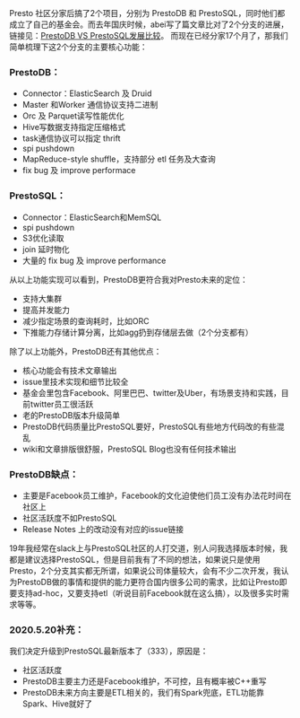 Presto 社区分家后搞了2个项目，分别为 PrestoDB 和 PrestoSQL，同时他们都成立了自己的基金会。而去年国庆时候，abei写了篇文章比对了2个分支的进展，链接见：[PrestoDB VS PrestoSQL发展比较](https://zhuanlan.zhihu.com/p/87621360)。 而现在已经分家17个月了，那我们简单梳理下这2个分支的主要核心功能：

### PrestoDB：

- Connector：ElasticSearch 及 Druid
- Master 和Worker 通信协议支持二进制
- Orc 及 Parquet读写性能优化
- Hive写数据支持指定压缩格式
- task通信协议可以指定 thrift
- spi pushdown
- MapReduce-style shuffle，支持部分 etl 任务及大查询
- fix bug 及 improve performace

### PrestoSQL：

- Connector：ElasticSearch和MemSQL
- spi pushdown
- S3优化读取
- join 延时物化
- 大量的 fix bug 及 improve performance



从以上功能实现可以看到，PrestoDB更符合我对Presto未来的定位：

- 支持大集群
- 提高并发能力
- 减少指定场景的查询耗时，比如ORC
- 下推能力存储计算分离，比如agg扔到存储层去做（2个分支都有）

除了以上功能外，PrestoDB还有其他优点：

- 核心功能会有技术文章输出
- issue里技术实现和细节比较全
- 基金会里包含Facebook、阿里巴巴、twitter及Uber，有场景支持和实践，目前twitter员工很活跃
- 老的PrestoDB版本升级简单
- PrestoDB代码质量比PrestoSQL要好，PrestoSQL有些地方代码改的有些混乱
- wiki和文章排版很舒服，PrestoSQL Blog也没有任何技术输出

### PrestoDB缺点：

- 主要是Facebook员工维护，Facebook的文化迫使他们员工没有办法花时间在社区上
- 社区活跃度不如PrestoSQL
- Release Notes 上的改动没有对应的issue链接

19年我经常在slack上与PrestoSQL社区的人打交道，别人问我选择版本时候，我都是建议选择PrestoSQL，但是目前我有了不同的想法，如果说只是使用Presto，2个分支其实都无所谓，如果说公司体量较大，会有不少二次开发，我认为PrestoDB做的事情和提供的能力更符合国内很多公司的需求，比如让Presto即要支持ad-hoc，又要支持etl（听说目前Facebook就在这么搞），以及很多实时需求等等。

### 2020.5.20补充：

我们决定升级到PrestoSQL最新版本了（333），原因是：

- 社区活跃度
- PrestoDB主要主力还是Facebook维护，不可控，且有概率被C++重写
- PrestoDB未来方向主要是ETL相关的，我们有Spark兜底，ETL功能靠Spark、Hive就好了